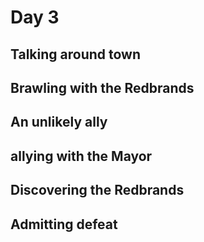 # Day 3

## Talking around town



## Brawling with the Redbrands

## An unlikely ally

## allying with the Mayor

## Discovering the Redbrands

## Admitting defeat
